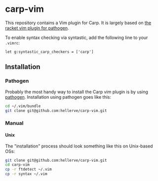 # carp-vim

This repository contains a Vim plugin for Carp. It is largely
based on [the racket vim plugin for pathogen](https://github.com/wlangstroth/vim-racket).

To enable syntax checking via syntastic, add the following line to your `.vimrc`:

```vim
let g:syntastic_carp_checkers = ['carp']
```

## Installation

### Pathogen

Probably the most handy way to install the Carp vim plugin is by using
[pathogen](https://github.com/tpope/vim-pathogen). Installation using
pathogen goes like this:

```bash
cd ~/.vim/bundle
git clone git@github.com:hellerve/carp-vim.git
```

### Manual

#### Unix

The "installation" process should look something like this on Unix-based
OSs:

```bash
git clone git@github.com:hellerve/carp-vim.git
cd carp-vim
cp -r ftdetect ~/.vim
cp -r syntax ~/.vim
```
